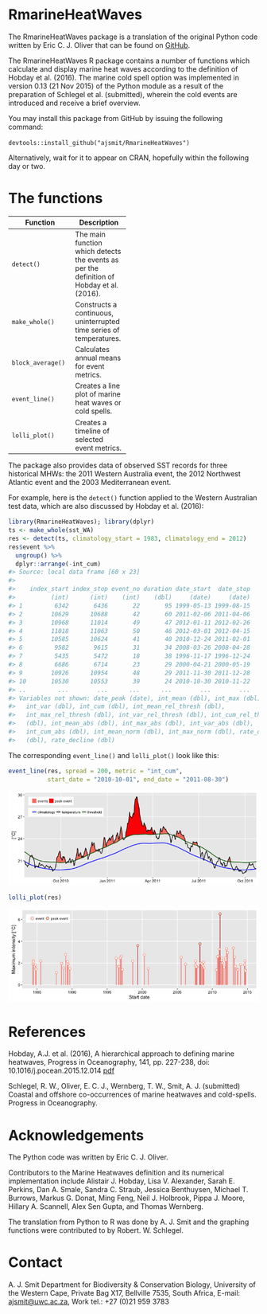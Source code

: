 <!-- README.md is generated from README.Rmd. Please edit that file -->
RmarineHeatWaves
================

The RmarineHeatWaves package is a translation of the original Python code written by Eric C. J. Oliver that can be found on [GitHub](https://github.com/ecjoliver/marineHeatWaves).

The RmarineHeatWaves R package contains a number of functions which calculate and display marine heat waves according to the definition of Hobday et al. (2016). The marine cold spell option was implemented in version 0.13 (21 Nov 2015) of the Python module as a result of the preparation of Schlegel et al. (submitted), wherein the cold events are introduced and receive a brief overview.

You may install this package from GitHub by issuing the following command:

`devtools::install_github("ajsmit/RmarineHeatWaves")`

Alternatively, wait for it to appear on CRAN, hopefully within the following day or two.

The functions
=============

<table style="width:47%;">
<colgroup>
<col width="30%" />
<col width="16%" />
</colgroup>
<thead>
<tr class="header">
<th>Function</th>
<th>Description</th>
</tr>
</thead>
<tbody>
<tr class="odd">
<td><code>detect()</code></td>
<td>The main function which detects the events as per the definition of Hobday et al. (2016).</td>
</tr>
<tr class="even">
<td><code>make_whole()</code></td>
<td>Constructs a continuous, uninterrupted time series of temperatures.</td>
</tr>
<tr class="odd">
<td><code>block_average()</code></td>
<td>Calculates annual means for event metrics.</td>
</tr>
<tr class="even">
<td><code>event_line()</code></td>
<td>Creates a line plot of marine heat waves or cold spells.</td>
</tr>
<tr class="odd">
<td><code>lolli_plot()</code></td>
<td>Creates a timeline of selected event metrics.</td>
</tr>
</tbody>
</table>

The package also provides data of observed SST records for three historical MHWs: the 2011 Western Australia event, the 2012 Northwest Atlantic event and the 2003 Mediterranean event.

For example, here is the `detect()` function applied to the Western Australian test data, which are also discussed by Hobday et al. (2016):

``` r
library(RmarineHeatWaves); library(dplyr)
ts <- make_whole(sst_WA)
res <- detect(ts, climatology_start = 1983, climatology_end = 2012)
res$event %>% 
  ungroup() %>%
  dplyr::arrange(-int_cum)
#> Source: local data frame [60 x 23]
#> 
#>    index_start index_stop event_no duration date_start  date_stop
#>          (int)      (int)    (int)    (dbl)     (date)     (date)
#> 1         6342       6436       22       95 1999-05-13 1999-08-15
#> 2        10629      10688       42       60 2011-02-06 2011-04-06
#> 3        10968      11014       49       47 2012-01-11 2012-02-26
#> 4        11018      11063       50       46 2012-03-01 2012-04-15
#> 5        10585      10624       41       40 2010-12-24 2011-02-01
#> 6         9582       9615       31       34 2008-03-26 2008-04-28
#> 7         5435       5472       18       38 1996-11-17 1996-12-24
#> 8         6686       6714       23       29 2000-04-21 2000-05-19
#> 9        10926      10954       48       29 2011-11-30 2011-12-28
#> 10       10530      10553       39       24 2010-10-30 2010-11-22
#> ..         ...        ...      ...      ...        ...        ...
#> Variables not shown: date_peak (date), int_mean (dbl), int_max (dbl),
#>   int_var (dbl), int_cum (dbl), int_mean_rel_thresh (dbl),
#>   int_max_rel_thresh (dbl), int_var_rel_thresh (dbl), int_cum_rel_thresh
#>   (dbl), int_mean_abs (dbl), int_max_abs (dbl), int_var_abs (dbl),
#>   int_cum_abs (dbl), int_mean_norm (dbl), int_max_norm (dbl), rate_onset
#>   (dbl), rate_decline (dbl)
```

The corresponding `event_line()` and `lolli_plot()` look like this:

``` r
event_line(res, spread = 200, metric = "int_cum",
           start_date = "2010-10-01", end_date = "2011-08-30")
```

![](README-fig-example-1.png)

``` r
lolli_plot(res)
```

![](README-fig-example-2.png)

References
==========

Hobday, A.J. et al. (2016), A hierarchical approach to defining marine heatwaves, Progress in Oceanography, 141, pp. 227-238, doi: 10.1016/j.pocean.2015.12.014 [pdf](http://passage.phys.ocean.dal.ca/~olivere/docs/Hobdayetal_2016_PO_HierarchMHWDefn.pdf)

Schlegel, R. W., Oliver, E. C. J., Wernberg, T. W., Smit, A. J. (submitted) Coastal and offshore co-occurrences of marine heatwaves and cold-spells. Progress in Oceanography.

Acknowledgements
================

The Python code was written by Eric C. J. Oliver.

Contributors to the Marine Heatwaves definition and its numerical implementation include Alistair J. Hobday, Lisa V. Alexander, Sarah E. Perkins, Dan A. Smale, Sandra C. Straub, Jessica Benthuysen, Michael T. Burrows, Markus G. Donat, Ming Feng, Neil J. Holbrook, Pippa J. Moore, Hillary A. Scannell, Alex Sen Gupta, and Thomas Wernberg.

The translation from Python to R was done by A. J. Smit and the graphing functions were contributed to by Robert. W. Schlegel.

Contact
=======

A. J. Smit Department for Biodiversity & Conservation Biology, University of the Western Cape, Private Bag X17, Bellville 7535, South Africa, E-mail: <ajsmit@uwc.ac.za>, Work tel.: +27 (0)21 959 3783
